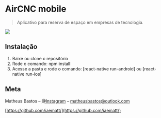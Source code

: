# AirCNC mobile
> Aplicativo para reserva de espaço em empresas de tecnologia.

![](https://uploadpost133.s3.sa-east-1.amazonaws.com/899b41d6ff7a5e3144d78afb4a16082b-screens.png)

## Instalação
1. Baixe ou clone o repositório
2. Rode o comando: npm install
3. Acesse a pasta e rode o comando: [react-native run-android] ou [react-native run-ios]

## Meta
Matheus Bastos – [@Instagram](https://instagram.com/iaematt_) – matheusbastos@outlook.com

[https://github.com/iaematt/](https://github.com/iaematt/)